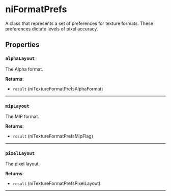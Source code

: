 <!---
	This file is autogenerated. Do not edit this file manually. Your changes will be ignored.
	More information: https://github.com/MWSE/MWSE/tree/master/docs
-->

# niFormatPrefs

A class that represents a set of preferences for texture formats. These preferences dictate levels of pixel accuracy.

## Properties

### `alphaLayout`

The Alpha format.

**Returns**:

* `result` (niTextureFormatPrefsAlphaFormat)

***

### `mipLayout`

The MIP format.

**Returns**:

* `result` (niTextureFormatPrefsMipFlag)

***

### `pixelLayout`

The pixel layout.

**Returns**:

* `result` (niTextureFormatPrefsPixelLayout)

***

